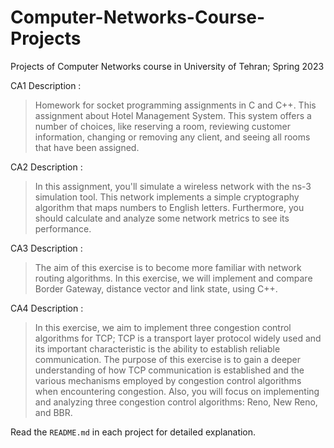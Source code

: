 # Computer-Networks-Course-Projects
Projects of Computer Networks course in University of Tehran; Spring 2023

CA1 Description :
> Homework for socket programming assignments in C and C++.
This assignment about Hotel Management System. This system offers a number of choices, like reserving a room, reviewing customer information, changing or removing any client, and seeing all rooms that have been assigned. 

CA2 Description :
> In this assignment, you'll simulate a wireless network with the ns-3 simulation tool. This network implements a simple cryptography algorithm that maps numbers to English letters. Furthermore, you should calculate and analyze some network metrics to see its performance.

CA3 Description :
> The aim of this exercise is to become more familiar with network routing algorithms. In this exercise, we will implement and compare Border Gateway, distance vector and link state, using C++.

CA4 Description :
> In this exercise, we aim to implement three congestion control algorithms for TCP; TCP is a transport layer protocol widely used and its important characteristic is the ability to establish reliable communication. The purpose of this exercise is to gain a deeper understanding of how TCP communication is established and the various mechanisms employed by congestion control algorithms when encountering congestion.
Also, you will focus on implementing and analyzing three congestion control algorithms: Reno, New Reno, and BBR.

Read the `README.md` in each project for detailed explanation.
